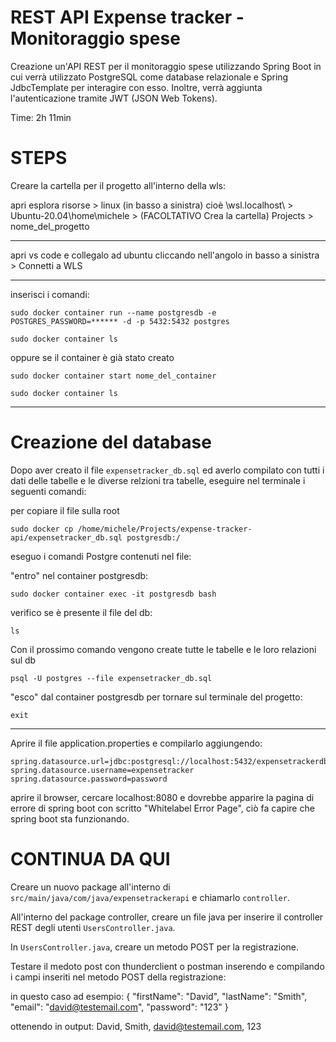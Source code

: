 # REST API Expense tracker - Monitoraggio spese

Creazione un'API REST per il monitoraggio spese utilizzando Spring Boot in cui verrà utilizzato PostgreSQL come database relazionale e Spring JdbcTemplate per interagire con esso. Inoltre, verrà aggiunta l'autenticazione tramite JWT (JSON Web Tokens).

Time: 2h 11min

# STEPS

Creare la cartella per il progetto all'interno della wls:

apri esplora risorse > linux (in basso a sinistra) cioè \\wsl.localhost\ > Ubuntu-20.04\home\michele > (FACOLTATIVO Crea la cartella) Projects > nome_del_progetto

---

apri vs code e collegalo ad ubuntu cliccando nell'angolo in basso a sinistra > Connetti a WLS

--- 

inserisci i comandi:

```
sudo docker container run --name postgresdb -e POSTGRES_PASSWORD=****** -d -p 5432:5432 postgres
```
```
sudo docker container ls
```

oppure se il container è già stato creato 

```
sudo docker container start nome_del_container
```
```
sudo docker container ls
```

---

# Creazione del database

Dopo aver creato il file `expensetracker_db.sql` ed averlo compilato con tutti i dati delle tabelle e le diverse relzioni tra tabelle, eseguire nel terminale i seguenti comandi:

per copiare il file sulla root

```
sudo docker cp /home/michele/Projects/expense-tracker-api/expensetracker_db.sql postgresdb:/
```

eseguo i comandi Postgre contenuti nel file:

"entro" nel container postgresdb:
```
sudo docker container exec -it postgresdb bash
```
verifico se è presente il file del db:
```
ls
```
Con il prossimo comando vengono create tutte le tabelle e le loro relazioni sul db
```
psql -U postgres --file expensetracker_db.sql
```
"esco" dal container postgresdb per tornare sul terminale del progetto:
```
exit
```

---

Aprire il file application.properties e compilarlo aggiungendo:

```
spring.datasource.url=jdbc:postgresql://localhost:5432/expensetrackerdb
spring.datasource.username=expensetracker
spring.datasource.password=password
```

aprire il browser, cercare localhost:8080 e dovrebbe apparire la pagina di errore di spring boot con scritto "Whitelabel Error Page", ciò fa capire che spring boot sta funzionando.

# CONTINUA DA QUI

Creare un nuovo package all'interno di `src/main/java/com/java/expensetrackerapi` e chiamarlo `controller`.

All'interno del package controller, creare un file java per inserire il controller REST degli utenti `UsersController.java`.

In `UsersController.java`, creare un metodo POST per la registrazione.

Testare il medoto post con thunderclient o postman inserendo e compilando i campi inseriti nel metodo POST della registrazione:

in questo caso ad esempio:
{
  "firstName": "David",
  "lastName": "Smith",
  "email": "david@testemail.com",
  "password": "123"
} 

ottenendo in output: David, Smith, david@testemail.com, 123




































































